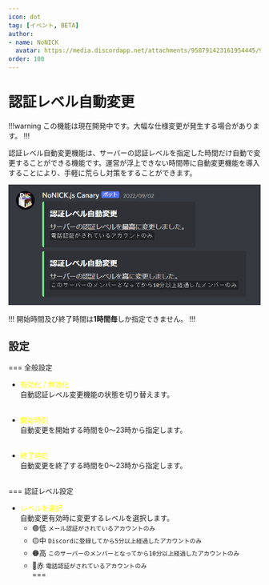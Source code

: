 ```yaml
---
icon: dot
tag: [イベント, BETA]
author: 
- name: NoNICK
  avatar: https://media.discordapp.net/attachments/958791423161954445/975266759529623652/-3.png?width=663&height=663
order: 100
---
```

# 認証レベル自動変更

!!!warning
この機能は現在開発中です。大幅な仕様変更が発生する場合があります。
!!!

認証レベル自動変更機能は、サーバーの認証レベルを指定した時間だけ自動で変更することができる機能です。運営が浮上できない時間帯に自動変更機能を導入することにより、手軽に荒らし対策をすることができます。

![](/static/features/verification_1.png)

!!!
開始時間及び終了時間は**1時間毎**しか指定できません。
!!!

## 設定
=== 全般設定
* <span style="color: yellow; ">有効化 / 無効化</span>  
自動認証レベル変更機能の状態を切り替えます。<br><br>

* <span style="color: yellow; ">開始時刻</span>  
自動変更を開始する時間を0～23時から指定します。<br><br>

* <span style="color: yellow; ">終了時刻</span>  
自動変更を終了する時間を0～23時から指定します。<br><br>

=== 認証レベル設定
* <span style="color: yellow; ">レベルを選択</span>  
自動変更有効時に変更するレベルを選択します。<br>
  * 🟢低 `メール認証がされているアカウントのみ`<br>
  * 🟡中 `Discordに登録してから5分以上経過したアカウントのみ`<br>
  * 🟠高 `このサーバーのメンバーとなってから10分以上経過したアカウントのみ`<br>
  * 🔴赤 `電話認証がされているアカウントのみ`<br>
===